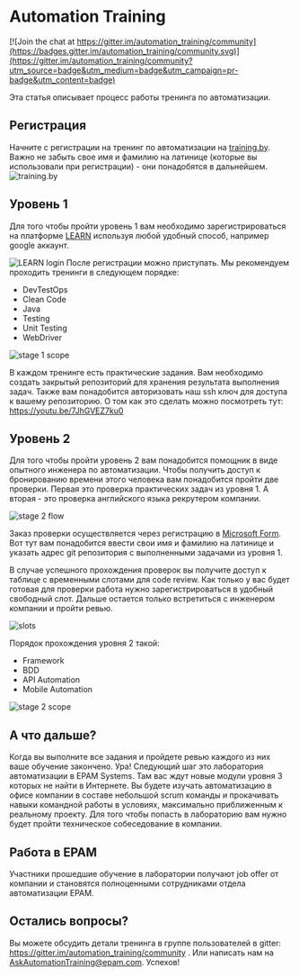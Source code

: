 
Automation Training
=======

[![Join the chat at https://gitter.im/automation_training/community](https://badges.gitter.im/automation_training/community.svg)](https://gitter.im/automation_training/community?utm_source=badge&utm_medium=badge&utm_campaign=pr-badge&utm_content=badge)

Эта статья описывает процесс работы тренинга по автоматизации.

## Регистрация

Начните с регистрации на тренинг по автоматизации на [training.by](www.training.by). Важно не забыть свое имя и фамилию на латинице (которые вы использовали при регистрации) - они понадобятся в дальнейшем. ![training.by](https://raw.githubusercontent.com/vitalliuss/automation-training/master/pictures/training_by.png)



## Уровень 1

Для того чтобы пройти уровень 1 вам необходимо зарегистрироваться на платформе [LEARN](www.learn.by) используя любой удобный способ, например google аккаунт. 

![LEARN login](https://raw.githubusercontent.com/vitalliuss/automation-training/master/pictures/LEARN_login.png)
После регистрации можно приступать. Мы рекомендуем проходить тренинги в следующем порядке:
* DevTestOps
* Clean Code
* Java
* Testing
* Unit Testing
* WebDriver

![stage 1 scope](https://raw.githubusercontent.com/vitalliuss/automation-training/master/pictures/stage_1_scope.png)

В каждом тренинге есть практические задания. Вам необходимо создать закрытый репозиторий для хранения результата выполнения задач. Также вам понадобится авторизовать наш ssh ключ для доступа к вашему репозиторию. О том как это сделать можно посмотреть тут: https://youtu.be/7JhGVEZ7ku0

## Уровень 2

Для того чтобы пройти уровень 2 вам понадобится помощник в виде опытного инженера по автоматизации. Чтобы получить доступ к бронированию времени этого человека вам понадобится пройти две проверки. Первая это проверка практических задач из уровня 1. А вторая - это проверка английского языка рекрутером компании. 

![stage 2 flow](https://raw.githubusercontent.com/vitalliuss/automation-training/master/pictures/stage_2_apply_flow.png)

Заказ проверки осуществляется через регистрацию в [Microsoft Form](https://forms.office.com/Pages/ResponsePage.aspx?id=0HIbtJ9OJkyKaflJ82fJHZRmbJdCdYpGmTbkU6pq5RZURUpWR0pGQTlEMEhXTlBMSllHRjVNVUxWNS4u). Вот тут вам понадобится ввести свои имя и фамилию на латинице и указать адрес git репозитория с выполненными задачами из уровня 1. 

В случае успешного прохождения проверок вы получите доступ к таблице с временными слотами для code review. Как только у вас будет готовая для проверки работа нужно зарегистрироваться в удобный свободный слот. Дальше остается только встретиться с инженером компании и пройти ревью.

![slots](https://raw.githubusercontent.com/vitalliuss/automation-training/master/pictures/slots.png)

Порядок прохождения уровня 2 такой:
* Framework
* BDD
* API Automation
* Mobile Automation

![stage 2 scope](https://raw.githubusercontent.com/vitalliuss/automation-training/master/pictures/stage_2_scope.png)

## А что дальше?

Когда вы выполните все задания и пройдете ревью каждого из них ваше обучение закончено. Ура! Следующий шаг это лаборатория автоматизации в EPAM Systems. Там вас ждут новые модули уровня 3 которых не найти в Интернете. Вы будете изучать автоматизацию в офисе компании в составе небольшой scrum команды и прокачивать навыки командной работы в условиях, максимально приближенным к реальному проекту. Для того чтобы попасть в лабораторию вам нужно будет пройти техническое собеседование в компании.

## Работа в EPAM

Участники прошедшие обучение в лаборатории получают job offer от компании и становятся полноценными сотрудниками отдела автоматизации EPAM.

## Остались вопросы?

Вы можете обсудить детали тренинга в группе пользователей в gitter: https://gitter.im/automation_training/community . Или написать нам на [AskAutomationTraining@epam.com](mailto:AskAutomationTraining@epam.com?Subject=AskAutomationTraining). Успехов! 


